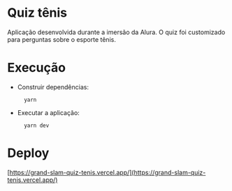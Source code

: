 # Quiz tênis

Aplicação desenvolvida durante a imersão da Alura.
O quiz foi customizado para perguntas sobre o esporte tênis.

# Execução

- Construir dependências:

        yarn

- Executar a aplicação:

        yarn dev

# Deploy

[https://grand-slam-quiz-tenis.vercel.app/](https://grand-slam-quiz-tenis.vercel.app/)